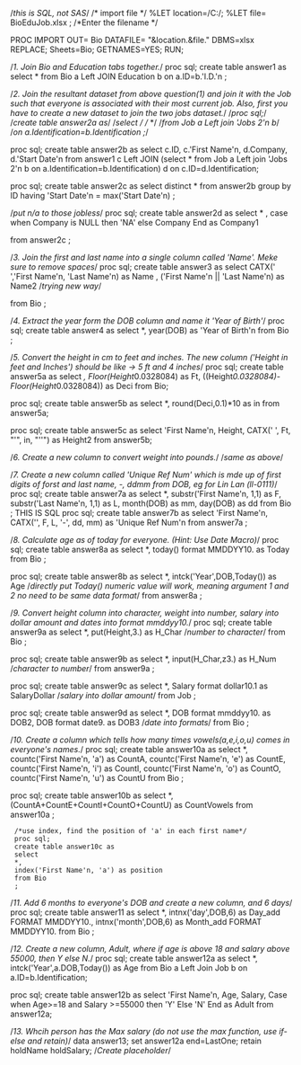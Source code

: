 /*this is SQL, not SAS*/
/* import file */
%LET location=/C:/; 
%LET file= BioEduJob.xlsx       ; /*Enter the filename */
 
 
PROC IMPORT 
     OUT= Bio
    DATAFILE= "&location.&file." 
    DBMS=xlsx REPLACE;
     Sheets=Bio;
    GETNAMES=YES;
RUN;
 
 
 
/*1. Join Bio and Education tabs together.*/
proc sql;
create table answer1 as
select 
* 
from Bio a 
Left JOIN Education b
on a.ID=b.'I.D.'n
;
 
/*2. Join the resultant dataset from above question(1) and join it with the Job such that everyone is associated with 
their most current job. Also, first you have to create a new dataset to join the two jobs dataset.*/
     /*proc sql;*/
     /*create table answer2a as*/
     /*select */
     /** */
     /*from Job a Left join 'Jobs 2'n b*/
     /*on a.Identification=b.Identification ;*/
 
proc sql;
create table answer2b as 
select 
c.ID, c.'First Name'n, d.Company, d.'Start Date'n
from answer1 c 
Left JOIN (select * 
     from Job a Left join 'Jobs 2'n b
     on a.Identification=b.Identification) d
on c.ID=d.Identification;
 
proc sql;
create table answer2c as 
select 
distinct * from answer2b
group by ID
having 'Start Date'n = max('Start Date'n)
;
 
/*put n/a to those jobless*/
proc sql;
create table answer2d as 
select 
     *  ,
     case 
           when Company is NULL then 'NA'
           else Company
     End as Company1 
 
from answer2c ; 
 
/*3. Join the first and last name into a single column called 'Name'. Meke sure to remove spaces*/
proc sql;
create table answer3 as
select 
CATX(' ','First Name'n, 'Last Name'n) as Name ,
('First Name'n || 'Last Name'n) as Name2 /*trying new way*/
 
from Bio 
;
 
/*4. Extract the year form the DOB column and name it 'Year of Birth'*/
proc sql;
create table answer4 as
select 
*, year(DOB) as 'Year of Birth'n
from Bio
;
 
/*5. Convert the height in cm to feet and inches. 
The new column ('Height in feet and Inches') should be like -> 5 ft and 4 inches*/
proc sql;
create table answer5a as
select 
     *, 
     Floor(Height*0.0328084) as Ft, 
     ((Height*0.0328084)-Floor(Height*0.0328084)) as Deci
from Bio;
 
proc sql;
create table answer5b as 
select 
     *,
     round(Deci,0.1)*10 as in 
from answer5a;
 
proc sql;
create table answer5c as
select 
     'First Name'n, Height, 
     CATX(' ', Ft, "'", in, "''") as Height2
from answer5b;
 
/*6. Create a new column to convert weight into pounds.*/
     /*same as above*/
 
/*7. Create a new column called 'Unique Ref Num' which is mde up of first digits of forst and last name, -, ddmm from DOB, 
eg for Lin Lan (ll-0111)*/
proc sql;
create table answer7a as
select 
*,
substr('First Name'n, 1,1) as F,
substr('Last Name'n, 1,1) as L,
month(DOB) as mm,
day(DOB) as dd
from Bio
;
THIS IS SQL
proc sql;
create table answer7b as 
select 
'First Name'n, 
CATX('', F, L, '-', dd, mm) as 'Unique Ref Num'n
from answer7a
;
 
/*8. Calculate age as of today for everyone. (Hint: Use Date Macro)*/
proc sql;
create table answer8a as
select 
*,
today() format MMDDYY10. as Today
from Bio
;
 
proc sql;
create table answer8b as
select 
*,
intck('Year',DOB,Today()) as Age 
/*directly put Today() numeric value will work, meaning argument 1 and 2 no need to be same data format*/
from answer8a
;
 
/*9. Convert height column into character, weight into number, salary into dollar amount and dates into format mmddyy10.*/
proc sql;
create table answer9a as
select 
*,
put(Height,3.) as H_Char
/*number to character*/
from Bio
;
                
proc sql;
create table answer9b as
select 
*,
input(H_Char,z3.) as H_Num
/*character to number*/
from answer9a
;
 
proc sql;
create table answer9c as
select 
*,
Salary format dollar10.1 as SalaryDollar 
/*salary into dollar amount*/
from Job
;
     
proc sql;
create table answer9d as
select
*,
DOB format mmddyy10. as DOB2,
DOB format date9. as DOB3
/*date into formats*/
from Bio
;
 
/*10. Create a column which tells how many times vowels(a,e,i,o,u) comes in everyone's names.*/
proc sql;
create table answer10a as
select
*,
countc('First Name'n, 'a') as CountA,
countc('First Name'n, 'e') as CountE,
countc('First Name'n, 'i') as CountI,
countc('First Name'n, 'o') as CountO,
countc('First Name'n, 'u') as CountU
from Bio
;
 
proc sql;
create table answer10b as
select 
*,
(CountA+CountE+CountI+CountO+CountU) as CountVowels
from answer10a
;
 
     /*use index, find the position of 'a' in each first name*/
     proc sql;
     create table answer10c as
     select 
     *,
     index('First Name'n, 'a') as position
     from Bio
     ;
 
 
/*11. Add 6 months to everyone's DOB and create a new column, and 6 days*/
proc sql;
create table answer11 as 
select 
     *,
     intnx('day',DOB,6) as Day_add FORMAT MMDDYY10.,
     intnx('month',DOB,6) as Month_add FORMAT MMDDYY10.
from Bio
;
 
/*12. Create a new column, Adult, where if age is above 18 and salary above 55000, then Y else N.*/
proc sql;
create table answer12a as 
select 
*,
intck('Year',a.DOB,Today()) as Age 
from Bio a Left Join Job b 
     on a.ID=b.Identification;
 
proc sql;
create table answer12b as
select 
'First Name'n, Age, Salary,
     Case 
           when Age>=18 and Salary >=55000 then 'Y'
           Else 'N'
     End as Adult
 from answer12a;
 
 /*13. Whcih person has the Max salary (do not use the max function, use if-else and retain)*/
 data answer13; 
 set answer12a end=LastOne;
 retain holdName holdSalary; /*Create placeholder*/
 
